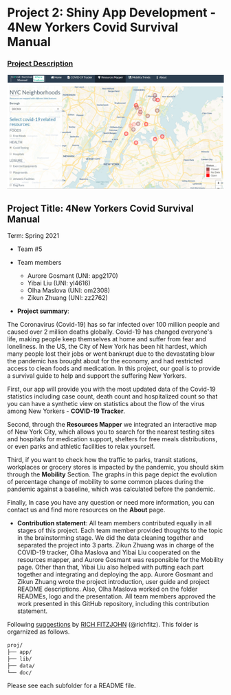 # Project 2: Shiny App Development - 4New Yorkers Covid Survival Manual

### [Project Description](doc/project2_desc.md)

![screenshot](doc/figs/appscreenshot.PNG)

## Project Title: 4New Yorkers Covid Survival Manual
Term: Spring 2021

+ Team #5
+ Team members
	+ Aurore Gosmant (UNI: apg2170)
	+ Yibai Liu (UNI: yl4616)
	+ Olha Maslova (UNI: om2308)
	+ Zikun Zhuang (UNI: zz2762)

+ **Project summary**: 

The Coronavirus (Covid-19) has so far infected over 100 million people and caused over 2 million deaths globally. Covid-19 has changed everyone's life, making people keep themselves at home and suffer from fear and loneliness. In the US, the City of New York has been hit hardest, which many people lost their jobs or went bankrupt due to the devastating blow the pandemic has brought about for the economy, and had restricted access to clean foods and medication. In this project, our goal is to provide a survival guide to help and support the suffering New Yorkers.

First, our app will provide you with the most updated data of the Covid-19 statistics including case count, death count and hospitalized count so that you can have a synthetic view on statistics about the flow of the virus among New Yorkers - **COVID-19 Tracker**.

Second, through the **Resources Mapper** we integrated an interactive map of New York City, which allows you to search for the nearest testing sites and hospitals for medication support, shelters for free meals distributions, or even parks and athletic facilities to relax yourself.

Third, if you want to check how the traffic to parks, transit stations, workplaces or grocery stores is impacted by the pandemic, you should skim through the **Mobility** Section. The graphs in this page depict the evolution of percentage change of mobility to some common places during the pandemic against a baseline, which was calculated before the pandemic.

Finally, In case you have any question or need more information, you can contact us and find more resources on the **About** page.

+ **Contribution statement**: All team members contributed equally in all stages of this project. Each team member provided thoughts to the topic in the brainstorming stage. We did the data cleaning together and separated the project into 3 parts. Zikun Zhuang was in charge of the COVID-19 tracker, Olha Maslova and Yibai Liu cooperated on the resources mapper, and Aurore Gosmant was responsible for the Mobility page. Other than that, Yibai Liu also helped with putting each part together and integrating and deploying the app. Aurore Gosmant and Zikun Zhuang wrote the project introduction, user guide and project README descriptions. Also, Olha Maslova worked on the folder READMEs, logo and the presentation. All team members approved the work presented in this GitHub repository, including this contribution statement.  

Following [suggestions](http://nicercode.github.io/blog/2013-04-05-projects/) by [RICH FITZJOHN](http://nicercode.github.io/about/#Team) (@richfitz). This folder is orgarnized as follows.

```
proj/
├── app/
├── lib/
├── data/
└── doc/
```

Please see each subfolder for a README file.

